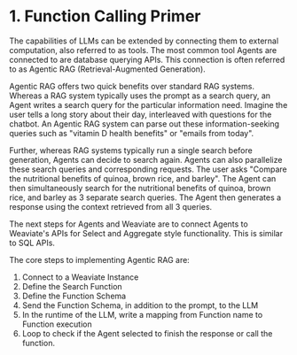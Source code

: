 # 1. Function Calling Primer

The capabilities of LLMs can be extended by connecting them to external computation, also referred to as tools. The most common tool Agents are connected to are database querying APIs. This connection is often referred to as Agentic RAG (Retrieval-Augmented Generation).

Agentic RAG offers two quick benefits over standard RAG systems. Whereas a RAG system typically uses the prompt as a search query, an Agent writes a search query for the particular information need. Imagine the user tells a long story about their day, interleaved with questions for the chatbot. An Agentic RAG system can parse out these information-seeking queries such as "vitamin D health benefits" or "emails from today".

Further, whereas RAG systems typically run a single search before generation, Agents can decide to search again. Agents can also parallelize these search queries and corresponding requests. The user asks "Compare the nutritional benefits of quinoa, brown rice, and barley". The Agent can then simultaneously search for the nutritional benefits of quinoa, brown rice, and barley as 3 separate search queries. The Agent then generates a response using the context retrieved from all 3 queries.

The next steps for Agents and Weaviate are to connect Agents to Weaviate's APIs for Select and Aggregate style functionality. This is similar to SQL APIs.

The core steps to implementing Agentic RAG are:
1. Connect to a Weaviate Instance
2. Define the Search Function
3. Define the Function Schema
4. Send the Function Schema, in addition to the prompt, to the LLM
5. In the runtime of the LLM, write a mapping from Function name to Function execution
6. Loop to check if the Agent selected to finish the response or call the function.

